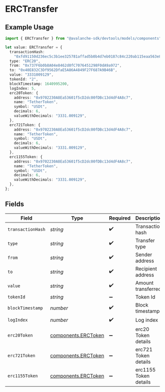# ERCTransfer

## Example Usage

```typescript
import { ERCTransfer } from "@avalanche-sdk/devtools/models/components";

let value: ERCTransfer = {
  transactionHash:
    "0xfd91150d236ec5c3b1ee325781affad5b0b4d7eb0187c84c220ab115eaa563e8",
  type: "ERC20",
  from: "0x737F6b0b8A04e8462d0fC7076451298F0dA9a972",
  to: "0x40E832C3Df9562DfaE5A86A4849F27F687A9B46B",
  value: "3331009129",
  tokenId: "2",
  blockTimestamp: 1640995200,
  logIndex: 5,
  erc20Token: {
    address: "0x9702230A8Ea53601f5cD2dc00fDBc13d4dF4A8c7",
    name: "TetherToken",
    symbol: "USDt",
    decimals: 6,
    valueWithDecimals: "3331.009129",
  },
  erc721Token: {
    address: "0x9702230A8Ea53601f5cD2dc00fDBc13d4dF4A8c7",
    name: "TetherToken",
    symbol: "USDt",
    decimals: 6,
    valueWithDecimals: "3331.009129",
  },
  erc1155Token: {
    address: "0x9702230A8Ea53601f5cD2dc00fDBc13d4dF4A8c7",
    name: "TetherToken",
    symbol: "USDt",
    decimals: 6,
    valueWithDecimals: "3331.009129",
  },
};
```

## Fields

| Field                                                              | Type                                                               | Required                                                           | Description                                                        | Example                                                            |
| ------------------------------------------------------------------ | ------------------------------------------------------------------ | ------------------------------------------------------------------ | ------------------------------------------------------------------ | ------------------------------------------------------------------ |
| `transactionHash`                                                  | *string*                                                           | :heavy_check_mark:                                                 | Transaction hash                                                   | 0xfd91150d236ec5c3b1ee325781affad5b0b4d7eb0187c84c220ab115eaa563e8 |
| `type`                                                             | *string*                                                           | :heavy_check_mark:                                                 | Transfer type                                                      | ERC20                                                              |
| `from`                                                             | *string*                                                           | :heavy_check_mark:                                                 | Sender address                                                     | 0x737F6b0b8A04e8462d0fC7076451298F0dA9a972                         |
| `to`                                                               | *string*                                                           | :heavy_check_mark:                                                 | Recipient address                                                  | 0x40E832C3Df9562DfaE5A86A4849F27F687A9B46B                         |
| `value`                                                            | *string*                                                           | :heavy_check_mark:                                                 | Amount transferred                                                 | 3331009129                                                         |
| `tokenId`                                                          | *string*                                                           | :heavy_minus_sign:                                                 | Token Id                                                           | 2                                                                  |
| `blockTimestamp`                                                   | *number*                                                           | :heavy_check_mark:                                                 | Block timestamp                                                    | 1640995200                                                         |
| `logIndex`                                                         | *number*                                                           | :heavy_check_mark:                                                 | Log index                                                          | 5                                                                  |
| `erc20Token`                                                       | [components.ERCToken](../../models/components/erctoken.md)         | :heavy_minus_sign:                                                 | erc20 Token details                                                |                                                                    |
| `erc721Token`                                                      | [components.ERCToken](../../models/components/erctoken.md)         | :heavy_minus_sign:                                                 | erc721 Token details                                               |                                                                    |
| `erc1155Token`                                                     | [components.ERCToken](../../models/components/erctoken.md)         | :heavy_minus_sign:                                                 | erc1155 Token details                                              |                                                                    |